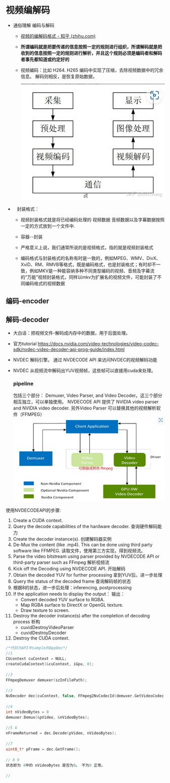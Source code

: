 # 视频编解码

* 通俗理解 编码与解码
  
  * [视频的编解码格式 - 知乎 (zhihu.com)](https://zhuanlan.zhihu.com/p/143720720)
  
  * **所谓编码就是把要传递的信息按照一定的规则进行组织，所谓解码就是把收到的信息按照一定的规则进行解析，并且这个规则必须是编码者和解码者事先都知道或约定好的**
  
  * 视频编码：比如 H264. H265 编码中实现了压缩，去除视频数据中的冗余信息。 解码则相反，是恢复原始数据，
    
    <img src="./readme_img/v4_1.jpg" title="" alt="" width="502">

*    封装格式：
  
  * 视频封装格式就是将已经编码处理的 视频数据  音频数据以及字幕数据按照一定的方式放到一个文件中.
  
  * 容器--封装
  
  * 严格意义上说，我们通常所说的是视频格式，指的就是视频封装格式
  
  * 编码格式与封装格式的名称有时是一致的，例如MPEG、WMV、DivX、XviD、RM、RMVB等格式，既是编码格式，也是封装格式；有时却不一致，例如MKV是一种能容纳多种不同类型编码的视频、音频及字幕流的“万能”视频封装格式，同样以mkv为扩展名的视频文件，可能封装了不同编码格式的视频数据

## 编码-encoder

## 解码-decoder

* 大白话：把视频文件-解码成内存中的数据，用于后面处理。

* 官方tutorial https://docs.nvidia.com/video-technologies/video-codec-sdk/nvdec-video-decoder-api-prog-guide/index.html

* NVDEC 解码引擎。  通过  NVDECODE API 来访问NVDEC的视频解码功能

* NVDEC 从视频流中解码出YUV视频帧，这些帧可以直接用cuda来处理。
  
  ### pipeline
  
  包括三个部分： Demuxer, Video Parser, and Video Decoder。这三个部分相互独立，可以单独使用。
  NVDECODE API 提供了 NVIDIA video parser and NVIDIA video decoder. 另外Video Parser 可以替换其他的视频解析软件（FFMPEG）
  ![](./readme_img/v4_2.jpg)

使用NVDECODEAPI的步骤:

1. Create a CUDA context.
2. Query the decode capabilities of the hardware decoder. 查询硬件解码能力
3. Create the decoder instance(s). 创建解码器实例
4. De-Mux the content (like .mp4). This can be done using third party software like FFMPEG. 读取文件，使用第三方实现，得到视频流。
5. Parse the video bitstream using parser provided by NVDECODE API or third-party parser such as FFmpeg 解析视频流
6. Kick off the Decoding using NVDECODE API. 开始解码
7. Obtain the decoded YUV for further processing 拿到YUV后，进一步处理
8. Query the status of the decoded frame 查询解码帧的状态
9. 根据8的状态，进一步后处理：inferencing, postprocessing
10. If the application needs to display the output：  输出：
    * Convert decoded YUV surface to RGBA.
    * Map RGBA surface to DirectX or OpenGL texture.
    * Draw texture to screen.
11. Destroy the decoder instance(s) after the completion of decoding process 析构
    * cuvidDestroyVideoParser
    * cuvidDestroyDecoder
12. Destroy the CUDA context. 

```c++
/*代码为API中sample的AppDec*/
//1
CUcontext cuContext = NULL;
createCudaContext(&cuContext, iGpu, 0);

//3 
FFmpegDemuxer demuxer(szInFilePath);

//3 
NvDecoder dec(cuContext, false, FFmpeg2NvCodecId(demuxer.GetVideoCodec()), false, false, &cropRect, &resizeDim);

//4 
int nVideoBytes = 0
demuxer.Demux(&pVideo, &nVideoBytes);

//5 6
nFrameReturned = dec.Decode(pVideo, nVideoBytes);

//7
uint8_t* pFrame = dec.GetFrame();

// 8 9 
状态即为 4中的 nVideoBytes 是否为0。 不为0 正常。

//
```
